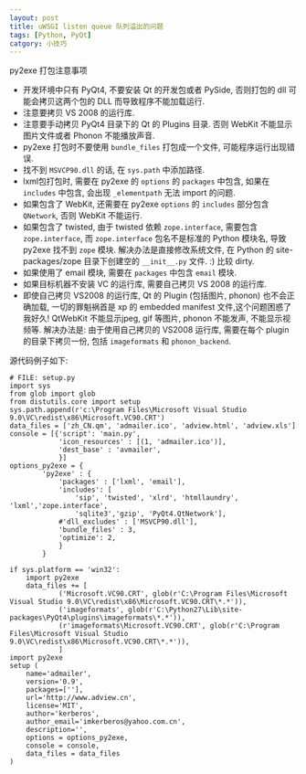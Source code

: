 ```yaml
---
layout: post
title: uWSGI listen queue 队列溢出的问题
tags: [Python, PyQt]
catgory: 小技巧
---
```


py2exe 打包注意事项

- 开发环境中只有 PyQt4, 不要安装 Qt 的开发包或者 PySide, 否则打包的 dll 可能会拷贝这两个包的 DLL 而导致程序不能加载运行.
- 注意要拷贝 VS 2008 的运行库.
- 注意要手动拷贝 PyQt4 目录下的 Qt 的 Plugins 目录. 否则 WebKit 不能显示图片文件或者 Phonon 不能播放声音.
- py2exe 打包时不要使用 `bundle_files` 打包成一个文件, 可能程序运行出现错误.
- 找不到 `MSVCP90.dll` 的话, 在 `sys.path` 中添加路径.
- lxml包打包时, 需要在 py2exe 的 `options` 的 `packages` 中包含, 如果在 `includes` 中包含, 会出现 `_elementpath` 无法 import 的问题.
- 如果包含了 WebKit, 还需要在 py2exe `options` 的 `includes` 部分包含 `QNetwork`, 否则 WebKit 不能运行.
- 如果包含了 twisted, 由于 twisted 依赖 `zope.interface`, 需要包含 `zope.interface`,  而 `zope.interface` 包名不是标准的 Python 模块名, 导致 py2exe 找不到 `zope` 模块. 解决办法是直接修改系统文件, 在 Python 的 site-packages/zope 目录下创建空的  `__init__.py` 文件. :) 比较 dirty.
- 如果使用了 email 模块, 需要在 `packages` 中包含 `email` 模块.
- 如果目标机器不安装 VC 的运行库, 需要自己拷贝 VS 2008 的运行库.
- 即使自己拷贝 VS2008 的运行库, Qt 的 Plugin (包括图片, phonon) 也不会正确加载, 一切的罪魁祸首是 xp 的 embedded manifest 文件,这个问题困惑了我好久! QtWebKit 不能显示jpeg, gif 等图片, phonon 不能发声, 不能显示视频等. 解决办法是: 由于使用自己拷贝的 VS2008 运行库, 需要在每个 plugin 的目录下拷贝一份, 包括 `imageformats` 和 `phonon_backend`.

源代码例子如下:

    # FILE: setup.py
    import sys
    from glob import glob
    from distutils.core import setup
    sys.path.append(r'c:\Program Files\Microsoft Visual Studio 9.0\VC\redist\x86\Microsoft.VC90.CRT')
    data_files = ['zh_CN.qm', 'admailer.ico', 'adview.html', 'adview.xls']
    console = [{'script': 'main.py',
                'icon_resources' : [(1, 'admailer.ico')],
                'dest_base' : 'avmailer',
                }]
    options_py2exe = {
            'py2exe' : {
                'packages' : ['lxml', 'email'],
                'includes': [
                    'sip', 'twisted', 'xlrd', 'htmllaundry', 'lxml','zope.interface',
                    'sqlite3','gzip', 'PyQt4.QtNetwork'],
                #'dll_excludes' : ['MSVCP90.dll'],
                'bundle_files' : 3,
                'optimize': 2,
                }
            }

    if sys.platform == 'win32':
        import py2exe
        data_files += [
                ('Microsoft.VC90.CRT', glob(r'C:\Program Files\Microsoft Visual Studio 9.0\VC\redist\x86\Microsoft.VC90.CRT\*.*')),
                ('imageformats', glob(r'C:\Python27\Lib\site-packages\PyQt4\plugins\imageformats\*.*')),
                (r'imageformats\Microsoft.VC90.CRT', glob(r'C:\Program Files\Microsoft Visual Studio 9.0\VC\redist\x86\Microsoft.VC90.CRT\*.*')),
                ]
    import py2exe
    setup (
        name='admailer',
        version='0.9',
        packages=[''],
        url='http://www.adview.cn',
        license='MIT',
        author='kerberos',
        author_email='imkerberos@yahoo.com.cn',
        description='',
        options = options_py2exe,
        console = console,
        data_files = data_files
    )
